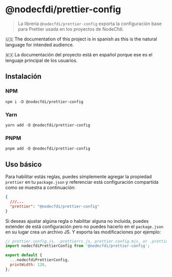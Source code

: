 # @nodecfdi/prettier-config

> La libreria `@nodecfdi/prettier-config` exporta la configuración base para Prettier usada en los proyectos de NodeCfdi.

:us: The documentation of this project is in spanish as this is the natural language for intended audience.

:mexico: La documentación del proyecto está en español porque ese es el lenguaje principal de los usuarios.

## Instalación

### NPM

```shell
npm i -D @nodecfdi/prettier-config
```

### Yarn

```shell
yarn add -D @nodecfdi/prettier-config
```

### PNPM

```shell
pnpm add -D @nodecfdi/prettier-config
```

## Uso básico

Para habilitar estás reglas, puedes simplemente agregar la propiedad `prettier` en tu `package.json` y referenciar está configuración compartida como se muestra a continuación:

```json
{
  ///...
  "prettier": "@nodecfdi/prettier-config"
}
```

Si deseas ajustar algúna regla o habilitar alguna no incluida, puedes extender de está configuración pero no puedes hacerlo en el `package.json` en su lugar crea un archivo JS. Y exporta las modificaciones por ejemplo:

```js
// prettier.config.js, .prettierrc.js, prettier.config.mjs, or .prettierrc.mjs
import nodecfdiPrettierConfig from '@nodecfdi/prettier-config';

export default {
  ...nodecfdiPrettierConfig,
  printWidth: 120,
};
```
